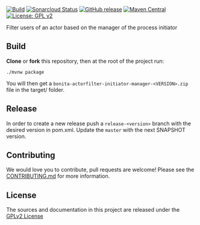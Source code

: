 [![Build](https://github.com/bonitasoft/bonita-actorfilter-initiator-manager/workflows/Build/badge.svg)](https://github.com/bonitasoft/bonita-actorfilter-initiator-manager/actions?query=workflow%3ABuild)
[![Sonarcloud Status](https://sonarcloud.io/api/project_badges/measure?project=bonitasoft_bonita-actorfilter-initiator-manager&metric=alert_status)](https://sonarcloud.io/dashboard?id=bonitasoft_bonita-actorfilter-initiator-manager)
[![GitHub release](https://img.shields.io/github/v/release/bonitasoft/bonita-actorfilter-initiator-manager?color=blue&label=Release)](https://github.com/bonitasoft/bonita-actorfilter-initiator-manager/releases)
[![Maven Central](https://img.shields.io/maven-central/v/org.bonitasoft.actorfilter/bonita-actorfilter-initiator-manager?color=orange&label=Maven%20Central)](https://search.maven.org/artifact/org.bonitasoft.actorfilter/bonita-actorfilter-initiator-manager)
[![License: GPL v2](https://img.shields.io/badge/License-GPL%20v2-yellow.svg)](https://www.gnu.org/licenses/old-licenses/gpl-2.0.en.html)

Filter users of an actor based on the manager of the process initiator

## Build

__Clone__ or __fork__ this repository, then at the root of the project run:

`./mvnw package`

You will then get a `bonita-actorfilter-initiator-manager-<VERSION>.zip` file in the target/ folder.

## Release

In order to create a new release push a `release-<version>` branch with the desired version in pom.xml.
Update the `master` with the next SNAPSHOT version.

## Contributing

We would love you to contribute, pull requests are welcome! Please see the [CONTRIBUTING.md](CONTRIBUTING.md) for more information.

## License

The sources and documentation in this project are released under the [GPLv2 License](LICENSE)

